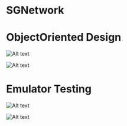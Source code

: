 # SGNetwork

# ObjectOriented Design

![Alt text](https://user-images.githubusercontent.com/17770615/51524342-daee6780-1e68-11e9-8a86-cf4151cb5a99.png?raw=true "Main")

![Alt text](https://user-images.githubusercontent.com/17770615/51524372-e17cdf00-1e68-11e9-9cdb-42bee1bd8130.png?raw=true "Title")

# Emulator Testing

![Alt text](https://user-images.githubusercontent.com/17770615/51524575-636d0800-1e69-11e9-9b7b-a39ba1940530.png?raw=true "Increase")

![Alt text](https://user-images.githubusercontent.com/17770615/51534416-b56d5800-1e80-11e9-9d39-c57f27eea282.png?raw=true "Decrease")



